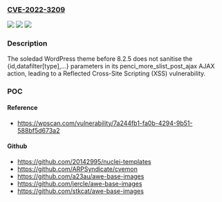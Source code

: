 ### [CVE-2022-3209](https://cve.mitre.org/cgi-bin/cvename.cgi?name=CVE-2022-3209)
![](https://img.shields.io/static/v1?label=Product&message=soledad&color=blue)
![](https://img.shields.io/static/v1?label=Version&message=8.2.5%3C%208.2.5%20&color=brighgreen)
![](https://img.shields.io/static/v1?label=Vulnerability&message=CWE-79%20Cross-Site%20Scripting%20(XSS)&color=brighgreen)

### Description

The soledad WordPress theme before 8.2.5 does not sanitise the {id,datafilter[type],...} parameters in its penci_more_slist_post_ajax AJAX action, leading to a Reflected Cross-Site Scripting (XSS) vulnerability.

### POC

#### Reference
- https://wpscan.com/vulnerability/7a244fb1-fa0b-4294-9b51-588bf5d673a2

#### Github
- https://github.com/20142995/nuclei-templates
- https://github.com/ARPSyndicate/cvemon
- https://github.com/a23au/awe-base-images
- https://github.com/jercle/awe-base-images
- https://github.com/stkcat/awe-base-images

